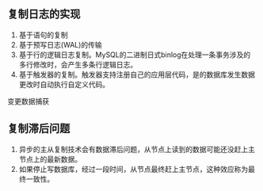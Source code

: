 ## 复制日志的实现
1. 基于语句的复制
2. 基于预写日志(WAL)的传输
3. 基于行的逻辑日志复制。MySQL的二进制日式binlog在处理一条事务涉及的多行修改时，会产生多条行逻辑日志。
4. 基于触发器的复制。触发器支持注册自己的应用层代码，是的数据库发生数据更改时自动执行自定义代码。

变更数据捕获

## 复制滞后问题
1. 异步的主从复制技术会有数据滞后问题，从节点上读到的数据可能还没赶上主节点上的最新数据。
2. 如果停止写数据库，经过一段时间，从节点最终赶上主节点，这种效应称为最终一致性。
